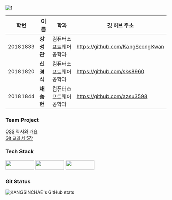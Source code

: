 
![1](https://user-images.githubusercontent.com/101855945/202638511-d6cec7a4-6484-47a4-ba88-843b48287c38.JPG)

|학번|이름|학과|깃 허브 주소|
|---|---|---|---|
|20181833|**강성관**|컴퓨터소프트웨어공학과|https://github.com/KangSeongKwan|
|20181820|**신경식**|컴퓨터소프트웨어공학과|https://github.com/sks8960|
|20181844|**채승현**|컴퓨터소프트웨어공학과|https://github.com/azsu3598|

### Team Project

<a href="https://github.com/KANGSINCHAE/OSS-Project/blob/main/OSS%EC%97%AD%EC%82%AC%EC%99%80%EA%B0%9C%EC%9A%94.md">OSS 역사와 개요</a>
<br>
[Git 교과서 5장](https://github.com/KANGSINCHAE/OSS-Project/blob/main/Git%EA%B5%90%EA%B3%BC%EC%84%9C5%EC%9E%A5%EC%9A%94%EC%95%BD.md)

### Tech Stack
<p>
<img src="https://img.shields.io/badge/CSharp-239120?style=flat-square&logo=CSharp&logoColor=white" width=90px, height=30px/>
<img src="https://img.shields.io/badge/Unity-AAFFBB?style=flat-square&logo=Unity&logoColor=white" width=90px, height=30px/>
<img src="https://img.shields.io/badge/GitHub-181717?style=flat-square&logo=GitHub&logoColor=white" width=90px, height=30px/>
</p>

### Git Status
![KANGSINCHAE's GitHub stats](https://github-readme-stats.vercel.app/api?username=KANGSINCHAE&theme=tokyonight&show_icons=true)
